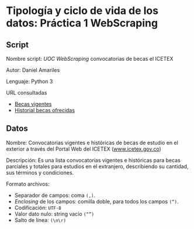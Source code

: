 # Tipología y ciclo de vida de los datos: Práctica 1 WebScraping  

## Script

Nombre script: _UOC WebScraping_ convocatorias de becas el ICETEX

Autor: Daniel Amariles

Lenguaje: Python 3

URL consultadas

* [Becas vigentes](https://portal.icetex.gov.co/Portal/Home/HomeEstudiante/becas/becas-para-estudios-en-el-exterior/becas-vigentes/)
* [Historial becas ofrecidas](https://portal.icetex.gov.co/Portal/Home/HomeEstudiante/becas/becas-para-estudios-en-el-exterior/historial-de-becas-ofrecidas/)


## Datos

Nombre: Convocatorias vigentes e históricas de becas de estudio en el exterior a través del Portal Web del ICETEX (www.icetex.gov.co) 

Descripción: Es una lista convocatorias vigentes e históricas para becas parciales y totales para estudios en el extranjero, describiendo su cantidad, sus términos y condiciones.

Formato archivos:

* Separador de campos:  coma `(,)`.
* _Enclosing_ de los campos: comilla doble, para todos los campos `(“)`.
* Codificación: `UTF-8`
* Valor dato nulo:  string vacío `(“”)`
* Salto de línea: `(\n\r)`

